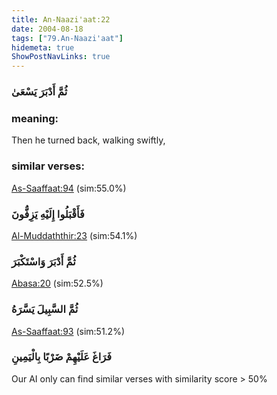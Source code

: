 ```yaml
---
title: An-Naazi'aat:22
date: 2004-08-18
tags: ["79.An-Naazi'aat"]
hidemeta: true 
ShowPostNavLinks: true 
---
```

### ثُمَّ أَدْبَرَ يَسْعَىٰ
### meaning: 
Then he turned back, walking swiftly,
### similar verses: 

[As-Saaffaat:94](/37/94) (sim:55.0%)

### فَأَقْبَلُوا إِلَيْهِ يَزِفُّونَ

[Al-Muddaththir:23](/74/23) (sim:54.1%)

### ثُمَّ أَدْبَرَ وَاسْتَكْبَرَ

[Abasa:20](/80/20) (sim:52.5%)

### ثُمَّ السَّبِيلَ يَسَّرَهُ

[As-Saaffaat:93](/37/93) (sim:51.2%)

### فَرَاغَ عَلَيْهِمْ ضَرْبًا بِالْيَمِينِ

Our AI only can find similar verses with similarity score > 50% 
